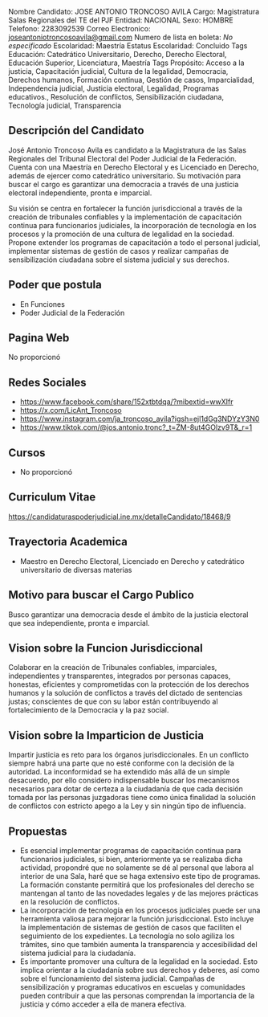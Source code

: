 Nombre Candidato: JOSE ANTONIO TRONCOSO AVILA
Cargo: Magistratura Salas Regionales del TE del PJF
Entidad: NACIONAL
Sexo: HOMBRE
Telefono: 2283092539
Correo Electronico: joseantoniotroncosoavila@gmail.com
Numero de lista en boleta: *No especificado*
Escolaridad: Maestría
Estatus Escolaridad: Concluido
Tags Educación: Catedrático Universitario, Derecho, Derecho Electoral, Educación Superior, Licenciatura, Maestría
Tags Propósito: Acceso a la justicia, Capacitación judicial, Cultura de la legalidad, Democracia, Derechos humanos, Formación continua, Gestión de casos, Imparcialidad, Independencia judicial, Justicia electoral, Legalidad, Programas educativos., Resolución de conflictos, Sensibilización ciudadana, Tecnología judicial, Transparencia


## Descripción del Candidato 

José Antonio Troncoso Avila es candidato a la Magistratura de las Salas Regionales del Tribunal Electoral del Poder Judicial de la Federación. Cuenta con una Maestría en Derecho Electoral y es Licenciado en Derecho, además de ejercer como catedrático universitario. Su motivación para buscar el cargo es garantizar una democracia a través de una justicia electoral independiente, pronta e imparcial.

Su visión se centra en fortalecer la función jurisdiccional a través de la creación de tribunales confiables y la implementación de capacitación continua para funcionarios judiciales, la incorporación de tecnología en los procesos y la promoción de una cultura de legalidad en la sociedad. Propone extender los programas de capacitación a todo el personal judicial, implementar sistemas de gestión de casos y realizar campañas de sensibilización ciudadana sobre el sistema judicial y sus derechos.


## Poder que postula

- En Funciones
- Poder Judicial de la Federación


## Pagina Web

No proporcionó


## Redes Sociales

- https://www.facebook.com/share/152xtbtdqa/?mibextid=wwXIfr
- https://x.com/LicAnt_Troncoso
- https://www.instagram.com/ja_troncoso_avila?igsh=ejl1dGg3NDYzY3N0
- https://www.tiktok.com/@jos.antonio.tronc?_t=ZM-8ut4GOlzv9T&_r=1


## Cursos

- No proporcionó


## Curriculum Vitae

https://candidaturaspoderjudicial.ine.mx/detalleCandidato/18468/9


## Trayectoria Academica

- Maestro en Derecho Electoral, Licenciado en Derecho y catedrático universitario de diversas materias


## Motivo para buscar el Cargo Publico

Busco garantizar una democracia desde el ámbito de la justicia electoral que sea independiente, pronta e imparcial.


## Vision sobre la Funcion Jurisdiccional

Colaborar en la creación de Tribunales confiables, imparciales, independientes y transparentes, integrados por personas capaces, honestas, eficientes y comprometidas con la protección de los derechos humanos y la solución de conflictos a través del dictado de sentencias justas; conscientes de que con su labor están contribuyendo al fortalecimiento de la Democracia y la paz social.


## Vision sobre la Imparticion de Justicia

Impartir justicia es reto para los órganos jurisdiccionales. En un conflicto siempre habrá una parte que no esté conforme con la decisión de la autoridad. La inconformidad se ha extendido más allá de un simple desacuerdo, por ello considero indispensable buscar los mecanismos necesarios para dotar de certeza a la ciudadanía de que cada decisión tomada por las personas juzgadoras tiene como única finalidad la solución de conflictos con estricto apego a la Ley y sin ningún tipo de influencia.


## Propuestas

- Es esencial implementar programas de capacitación continua para funcionarios judiciales, si bien, anteriormente ya se realizaba dicha actividad, propondré que no solamente se dé al personal que labora al interior de una Sala, haré que se haga extensivo este tipo de programas. La formación constante permitirá que los profesionales del derecho se mantengan al tanto de las novedades legales y de las mejores prácticas en la resolución de conflictos.
- La incorporación de tecnología en los procesos judiciales puede ser una herramienta valiosa para mejorar la función jurisdiccional. Esto incluye la implementación de sistemas de gestión de casos que faciliten el seguimiento de los expedientes. La tecnología no solo agiliza los trámites, sino que también aumenta la transparencia y accesibilidad del sistema judicial para la ciudadanía.
- Es importante promover una cultura de la legalidad en la sociedad. Esto implica orientar a la ciudadanía sobre sus derechos y deberes, así como sobre el funcionamiento del sistema judicial. Campañas de sensibilización y programas educativos en escuelas y comunidades pueden contribuir a que las personas comprendan la importancia de la justicia y cómo acceder a ella de manera efectiva.

